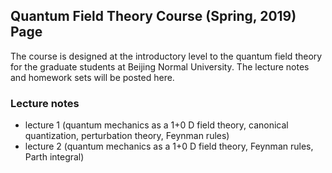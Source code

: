 ## Quantum Field Theory Course (Spring, 2019) Page

The course is designed at the introductory level to the quantum field theory for the graduate students at Beijing Normal University. The lecture notes and homework sets will be posted here.


### Lecture notes
- lecture 1 (quantum mechanics as a 1+0 D field theory, canonical quantization, perturbation theory, Feynman rules)
- lecture 2 (quantum mechanics as a 1+0 D field theory, Feynman rules, Parth integral)
